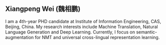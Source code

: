 ## Xiangpeng Wei (魏相鹏)
I am a 4th-year PHD candidate at Institute of Information Engineering, CAS, Beijing, China.
My research interests include Machine Translation, Natural Language Generation and Deep Learning. Currently, I focus on semantic-augmentation for NMT and universal cross-lingual representation learning.

